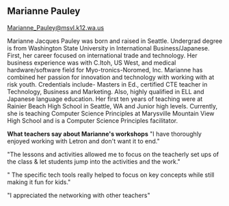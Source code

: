 ## Marianne Pauley

[Marianne_Pauley@msvl.k12.wa.us](mailto:Marianne_Pauley@msvl.k12.wa.us)

Marianne Jacques Pauley was born and raised in Seattle.  Undergrad degree is from Washington State University in International Business/Japanese.  First, her career focused on international trade and technology.  Her business experience was with C.Itoh, US West, and medical hardware/software field for Myo-tronics-Noromed, Inc.  Marianne has combined her passion for innovation and technology with working with at risk youth. Credentials include- Masters in Ed., certified CTE teacher in Technology, Business and Marketing.  Also, highly qualified in ELL and Japanese language education.   Her first ten years of teaching were at Rainier Beach High School in Seattle, WA and Junior high levels.  Currently, she is teaching Computer Science Principles at Marysville Mountain View High School and is a Computer Science Principles facilitator.

**What teachers say about Marianne's workshops**
"I have thoroughly enjoyed working with Letron and don't want it to end."

"The lessons and activities allowed me to focus on the teacherly set ups of the class & let students jump into the activities and the work."

" The specific tech tools really helped to focus on key concepts while still making it fun for kids."

"I appreciated the networking with other teachers"
